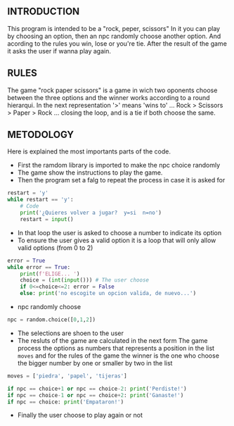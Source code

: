 ## INTRODUCTION

This program is intended to be a "rock, peper, scissors"
In it you can play by choosing an option, then an npc randomly choose another option.
And acording to the rules you win, lose or you're tie.
After the result of the game it asks the user if wanna play again.

## RULES

The game "rock paper scissors" is a game in wich two oponents choose between the three options and the winner works according to a round hierarqui.
In the next representation '>' means 'wins to'
... Rock > Scissors > Paper > Rock ...
closing the loop, and is a tie if both choose the same.

## METODOLOGY

Here is explained the most importants parts of the code.

- First the ramdom library is imported to make the npc choice randomly
- The game show the instructions to play the game.
- Then the program set a falg to repeat the process in case it is asked for

```python
restart = 'y'
while restart == 'y':
	# Code
	print('¿Quieres volver a jugar?  y=si  n=no')
	restart = input()
```

- In that loop the user is asked to choose a number to indicate its option
- To ensure the user gives a valid option it is a loop that will only allow valid options (from 0 to 2)

```python
error = True
while error == True:
	print(f'ELIGE... ')
	choice = (int(input())) # The user choose
	if 0<=choice<=2: error = False
	else: print('no escogite un opcion valida, de nuevo...')
```

- npc randomly choose

```python
npc = random.choice([0,1,2])
```

- The selections are shoen to the user
- The resluts of the game are calculated in the next form
	The game process the options as numbers that represents a position in the list `moves` and for the rules of the game the winner is the one who choose the bigger number by one or smaller by two in the list

```python
moves = ['piedra', 'papel', 'tijeras']

if npc == choice+1 or npc == choice-2: print('Perdiste!')
if npc == choice-1 or npc == choice+2: print('Ganaste!')
if npc == choice: print('Empataron!')
```

- Finally the user choose to play again or not